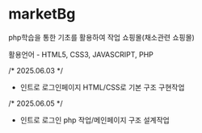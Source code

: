 # marketBg
php학습을 통한 기초를 활용하여 작업 쇼핑몰(채소관련 쇼핑몰)

활용언어 - HTML5, CSS3, JAVASCRIPT, PHP


/* 2025.06.03 */
- 인트로 로그인페이지 HTML/CSS로 기본 구조 구현작업

/* 2025.06.05 */
- 인트로 로그인 php 작업/메인페이지 구조 설계작업
